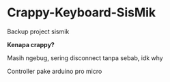 # Crappy-Keyboard-SisMik
Backup project sismik


**Kenapa crappy?**

Masih ngebug, sering disconnect tanpa sebab, idk why


Controller pake arduino pro micro

